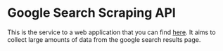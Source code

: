 # Google Search Scraping API

This is the service to a web application that you can find [here](https://github.com/lucianowayand/google-search-scraping-web). It aims to collect large amounts of data from the google search results page. 